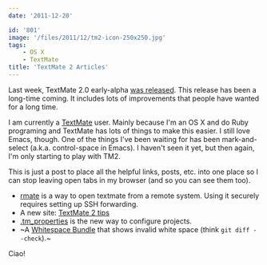 ```yaml
---
date: '2011-12-20'

id: '801'
image: '/files/2011/12/tm2-icon-250x250.jpg'
tags:
    - OS X
    - TextMate
title: 'TextMate 2 Articles'
---
```


Last week, TextMate 2.0 early-alpha
[was released](http://blog.macromates.com/2011/textmate-2-0-alpha/). This
release has been a long-time coming. It includes lots of improvements that
people have wanted for a long time.

I am currently a [TextMate](http://macromates.com/) user. Mainly because I'm
an OS X and do Ruby programing and TextMate has lots of things to make this
easier. I still love Emacs, though. One of the things I've been waiting for
has been mark-and-select (a.k.a. control-space in Emacs). I haven't seen it
yet, but then again, I'm only starting to play with TM2.

<!-- more -->

This is just a post to place all the helpful links, posts, etc. into one place
so I can stop leaving open tabs in my browser (and so you can see them too).

-   [rmate](http://erniemiller.org/2011/12/12/textmate-2-rmate-awesome/) is a
    way to open textmate from a remote system. Using it securely requires
    setting up SSH forwarding.
-   A new site: [TextMate 2 tips](http://tm2tips.tumblr.com/)
-   [.tm_properties](http://blog.macromates.com/2011/git-style-configuration/)
    is the new way to configure projects.
-   ~A [Whitespace Bundle](.) that shows invalid white space (think
    `git diff --check`).~

Ciao!
